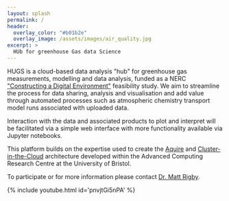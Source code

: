 ```yaml
---
layout: splash
permalink: /
header:
  overlay_color: "#b01b2e"
  overlay_image: /assets/images/air_quality.jpg
excerpt: >
  HUb for greenhouse Gas data Science
---
```

HUGS is a cloud-based data analysis "hub" for greenhouse gas measurements, modelling and data analysis, funded as a NERC ["Constructing a Digital Environment"](https://nerc.ukri.org/innovation/activities/environmentaldata/digitalenv/) feasibility study. We aim to streamline the process for data sharing, analysis and visualisation and add value through automated processes such as atmospheric chemistry transport model runs associated with uploaded data.

Interaction with the data and associated products to plot and interpret will be facilitated via a simple web interface with more functionality available via Jupyter notebooks.

This platform builds on the expertise used to create the [Aquire](https://github.com/chryswoods/acquire) and [Cluster-in-the-Cloud](https://cluster-in-the-cloud.readthedocs.io/en/latest/) architecture developed within the Advanced Computing Research Centre at the University of Bristol.

To participate or for more information please contact [Dr. Matt Rigby](mailto:matt.rigby@bristol.ac.uk).

{% include youtube.html id='pnvjtGi5nPA' %}